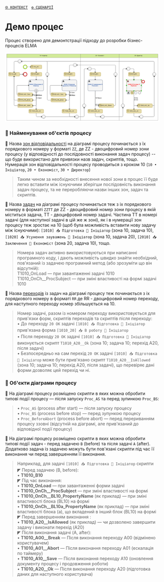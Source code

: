 ﻿[`🌐 КОНТЕКСТ`](./ProcData/context.md)   [`⚙️ СЦЕНАРІЇ`](./ProcData/scripts.md)   

# Демо процес

Процес створено для демонтстрації підходу до розробки бізнес-процесів ELMA

![DemoProc_Map](./img/DemoProc_Map.png)

### 🔸 Найменування об'єктів процесу

🔹 Назва <ins>зон відповідальності</ins> на діаграмі процесу починається з їх порядкового номеру у форматі `ZZ`, де ZZ - двоцифровий номер зони процесу (у відповідності до послідовності виконання задач процесу) -- що буде використано для привязки назв задач, скриптів, тощо. Нумерація зон відповідальності процесу проводиться з кроком 10 (`10 • Ініціатор`, `20 • Економіст`, `30 • Директор`)
> Таким чином за необхідності внесення нової зони в процес її буде легко вставити між існуючими зберігши послідовність виконання задач процесу, та не переробляючи назви інших зон, задач та скриптів.

🔹 Назва <ins>задач</ins> на діаграмі процесу починається теж з іх порядкового номеру в форматі `ZZTT` де ZZ - двоцифровий номер зони процесу в якій міститься задача, TT - двоцифровий номер задачі. Частина TT в номері задачі (для наступної задачі в цій же ж зоні), як і в нумерації зон процесу теж зростає на 10 (щоб була можливість вставити нову задачу між існуючими): `[1010] 📥 Підготовка 👤 Ініціатор` (зона 10, задача 10), `[1020] 📥 Усунення зауважень 👤 Ініціатор` (зона 10, задача 20), `[2010] 📥 Заключення 👤 Економіст` (зона 20, задача 10), тощо.
> Номера задач активно використовуються при написанні програмного коду, і дають можливість швидко знайти необхідний, пов'язаний із задачею програмний метод (або зрозуміти що він відсутній):  
> T1010_OnLoad — при завантаженні задачі 1010  
> T1010_OnCh__ProcSubject — при зміні властивості на формі задачі 1010

🔹 Назва <ins>переходів</ins> із задач на діаграмі процесу теж починається з іх порядкового номеру в форматі `RR` де RR - двоцифровий номер переходу, для наступного переходу номер збільшується на 10. 
> Номер задачі, разом із номером переходу використовується для прив'язки форм, скриптів переходів та скриптів після переходу:  
> • До переходу `20 OK` задачі `[1010] 📥 Підготовка 👤 Ініціатор` прив'язана форма `[1010_20] 📥 В роботу 👤 Ініціатор`  
> • Після переходу `20 OK` задачі `[1010] 📥 Підготовка 👤 Ініціатор` виконується скрипт `T1010_A20__Ok` (зона 10; задача 10; перехід A20, після задачі)  
> • Безпосередньо на сам перехід `20 OK` задачі `[1010] 📥 Підготовка 👤 Ініціатор` може бути прив'язано скрипт `T1010_A20__IsAllowed` (зона 10; задача 10; перехід A20, після задачі), що перевіряє дані форми дозволяє цей перехід чи ні.  

### 🔸 Об'єкти діаграми процесу

🔹 На діаграмі процесу розміщено скрипти в яких можна обробити типові події процесу —  після запуску `Proc_AS` та перед зупинкою `Proc_BS`:  
> • `Proc_AS` (process after start) — після запуску процесу  
> • `Proc_BS` (process before stop) — перед зупункою процесу  
> • `Proc_BeforeAbort` (process before abort) — перед перериванням процесу ззовні (відсутній на діаграмі, але прив'язаний до відповідної події процесу) 

🔹 На діаграмі процесу розміщено скрипти в яких можна обробити типові події задач - перед задачею `B` (before) та після задачі `A` (after). Додатково задача із задачею можуть бути пов'язані скрипти під час її виконання чи перед завершенням її виконання.
> Наприклад, для задачі `[1010] 📥 Підготовка 👤 Ініціатор` скрипти  
> ◤ Перед задачею (B, before):  
> • **T1010_B10**   
> ◤ Під час виконання:  
> • **T1010_OnLoad** — при завантаженні форми задачі  
> • **T1010_OnCh__ProcSubject** — при зміні властивості на формі  
> • **T1010_OnCh__BL10_PropertyName** (як приклад) — при зміні властивості блока (BL10) на формі  
> • **T1010_OnCh__BL10a_PropertyName** (як приклад) — при зміні властивості блока (a), що вкладений в інший блок (BL10) на формі  
> ◤ Перед завершенням виконання :  
> • **T1010_A20__IsAllowed** (як приклад) — чи дозволено завершити задачу і виконати перехід (A20)  
> ◤ Після виконання задачі (A, after):  
> • **T1010_A00__Break** — Після виконання переходу A00 (відмінено користувачем)   
> • **T1010_A01__Abort**  — Після виконання переходу A01 (ескалація по таймеру)  
> • **T1010_A10__Save** — Після виконання переходу A10 (оновлення документу процесу і продовження роботи)  
> • **T1010_A20__Ok** — Після виконання переходу A20 (підготовка даних для наступного користувача)